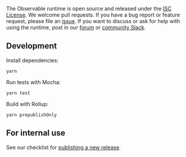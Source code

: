 The Observable runtime is open source and released under the [ISC License](https://github.com/observablehq/runtime/blob/main/LICENSE). We welcome pull requests. If you have a bug report or feature request, please file an [issue](https://github.com/observablehq/runtime/issues). If you want to discuss or ask for help with using the runtime, post in our [forum](https://talk.observablehq.com/) or [community Slack](https://join.slack.com/t/observable-community/shared_invite/zt-1x7gs4fck-UHhEFxUXKHVE8Qt3XmJCig).

## Development

Install dependencies:

```
yarn
```

Run tests with Mocha:

```
yarn test
```

Build with Rollup:

```
yarn prepublishOnly
```

## For internal use

See our checklist for [publishing a new release](https://observablehq.com/@observablehq/publishing-new-open-source-releases).